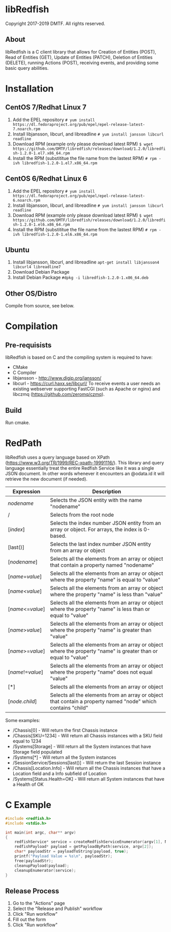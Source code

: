 # libRedfish

Copyright 2017-2019 DMTF. All rights reserved.

## About

libRedfish is a C client library that allows for Creation of Entities (POST), Read of Entities (GET), Update of Entities (PATCH), Deletion of Entities (DELETE), running Actions (POST), receiving events, and providing some basic query abilities.

# Installation

## CentOS 7/Redhat Linux 7

1. Add the EPEL repository
```# yum install https://dl.fedoraproject.org/pub/epel/epel-release-latest-7.noarch.rpm```
2. Install libjansson, libcurl, and libreadline
```# yum install jansson libcurl readline```
3. Download RPM (example only please download latest RPM)
```$ wget https://github.com/DMTF/libredfish/releases/download/1.2.0/libredfish-1.2.0-1.el7.x86_64.rpm```
4. Install the RPM (substititue the file name from the lastest RPM)
```# rpm -ivh libredfish-1.2.0-1.el7.x86_64.rpm```

## CentOS 6/Redhat Linux 6

1. Add the EPEL repository
```# yum install https://dl.fedoraproject.org/pub/epel/epel-release-latest-6.noarch.rpm```
2. Install libjansson, libcurl, and libreadline
```# yum install jansson libcurl readline```
3. Download RPM (example only please download latest RPM)
```$ wget https://github.com/DMTF/libredfish/releases/download/1.2.0/libredfish-1.2.0-1.el6.x86_64.rpm```
4. Install the RPM (substititue the file name from the lastest RPM)
```# rpm -ivh libredfish-1.2.0-1.el6.x86_64.rpm```

## Ubuntu

1. Install libjansson, libcurl, and libreadline
```apt-get install libjansson4 libcurl4 libreadline7```
2. Download Debian Package
3. Install Debian Package
```#dpkg -i libredfish-1.2.0-1.x86_64.deb```

## Other OS/Distro

Compile from source, see below.

# Compilation

## Pre-requisists

libRedfish is based on C and the compiling system is required to have:
* CMake
* C Compiler
* libjansson - http://www.digip.org/jansson/
* libcurl - https://curl.haxx.se/libcurl/
To receive events a user needs an existing webserver supporting FastCGI (such as Apache or nginx) and libczmq (https://github.com/zeromq/czmq).

## Build

Run cmake.

# RedPath

libRedfish uses a query language based on XPath (https://www.w3.org/TR/1999/REC-xpath-19991116/). This library and query language essentially treat the entire Redfish Service like it was a single JSON document. In other words whenever it encounters an @odata.id it will retrieve the new document (if needed).

| Expression        | Description                                                                                                    |
| ----------------- | -------------------------------------------------------------------------------------------------------------- |
| *nodename*        | Selects the JSON entity with the name "nodename"                                                               |
| /                 | Selects from the root node                                                                                     |
| [*index*]         | Selects the index number JSON entity from an array or object. For arrays, the index is 0-based.                |
| [last()]          | Selects the last index number JSON entity from an array or object                                              |
| [*nodename*]      | Selects all the elements from an array or object that contain a property named "nodename"                      |
| [*name*=*value*]  | Selects all the elements from an array or object where the property "name" is equal to "value"                 |
| [*name*<*value*]  | Selects all the elements from an array or object where the property "name" is less than "value"                |
| [*name*<=*value*] | Selects all the elements from an array or object where the property "name" is less than or equal to "value"    |
| [*name*>*value*]  | Selects all the elements from an array or object where the property "name" is greater than "value"             |
| [*name*>=*value*] | Selects all the elements from an array or object where the property "name" is greater than or equal to "value" |
| [*name*!=*value*] | Selects all the elements from an array or object where the property "name" does not equal "value"              |
| [*]               | Selects all the elements from an array or object                                                               |
| [*node*.*child*]  | Selects all the elements from an array or object that contain a property named "node" which contains "child"   |

Some examples:

* /Chassis[0] - Will return the first Chassis instance
* /Chassis[SKU=1234] - Will return all Chassis instances with a SKU field equal to 1234
* /Systems[Storage] - Will return all the System instances that have Storage field populated
* /Systems[*] - Will return all the System instances
* /SessionService/Sessions[last()] - Will return the last Session instance
* /Chassis[Location.Info] - Will return all the Chassis instances that have a Location field and a Info subfield of Location
* /Systems[Status.Health=OK] - Will return all System instances that have a Health of OK

# C Example

```C
#include <redfish.h>
#include <stdio.h>

int main(int argc, char** argv)
{
    redfishService* service = createRedfishServiceEnumerator(argv[1], NULL, NULL, 0);
    redfishPayload* payload = getPayloadByPath(service, argv[2]);
    char* payloadStr = payloadToString(payload, true);
    printf("Payload Value = %s\n", payloadStr);
    free(payloadStr);
    cleanupPayload(payload);
    cleanupEnumerator(service);
}
```

## Release Process

1. Go to the "Actions" page
2. Select the "Release and Publish" workflow
3. Click "Run workflow"
4. Fill out the form
5. Click "Run workflow"
